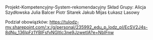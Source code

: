Projekt-Kompetencyjny-System-rekomendacyjny
Skład Grupy:
Alicja Szydłowska
Julia Balcer
Piotr Sitarek
Jakub Mijas
Łukasz Lasowy

Podział obowiązków:
https://tulodz-my.sharepoint.com/:x:/g/personal/235992_edu_p_lodz_pl/EcSV2J4s-8dNu_136lpFz1YBIFsfvNGltIc3ne9JzwetIA?e=NbIFnw

